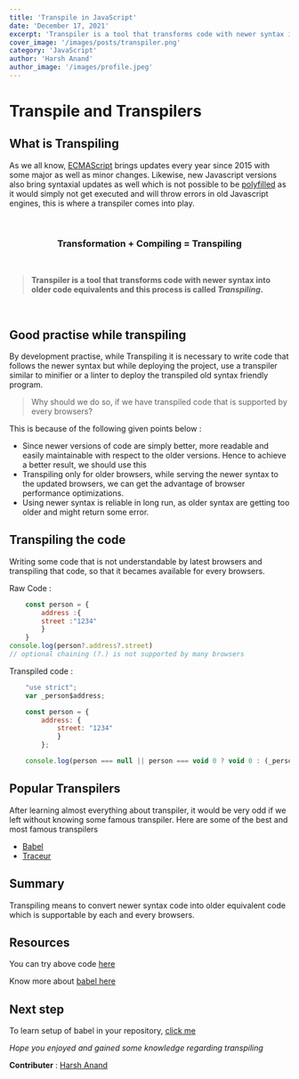 ```yaml
---
title: 'Transpile in JavaScript'
date: 'December 17, 2021'
excerpt: 'Transpiler is a tool that transforms code with newer syntax into older code equivalents and this process is called Transpiling'
cover_image: '/images/posts/transpiler.png'
category: 'JavaScript'
author: 'Harsh Anand'
author_image: '/images/profile.jpeg'
---
```




# Transpile and Transpilers

## What is Transpiling
As we all know, [ECMAScript](../ECMAScript/README.md) brings updates every year since 2015 with some major as well as minor changes. Likewise, new Javascript versions also bring syntaxial updates as well which is not possible to be [polyfilled](../Polyfills/README.md) as it would simply not get executed and will throw errors in old Javascript engines, this is where a transpiler comes into play.

<br>

  ### <p align=center>Transformation + Compiling = Transpiling</p>
<br>

> **Transpiler is a tool that transforms code with newer syntax into older code equivalents and this process is called *Transpiling*.**

<br>

## Good practise while transpiling

By development practise, while Transpiling it is necessary to write code that follows the newer syntax but while deploying the project, use a transpiler similar to minifier or a linter to deploy the transpiled old syntax friendly program.

> Why should we do so, if we have transpiled code that is supported by every browsers?

This is because of the following given points below : 
*  Since newer versions of code are simply better, more readable and easily maintainable with respect to the older versions. Hence to achieve a better result, we should use this
* Transpiling only for older browsers, while serving the newer syntax to the updated browsers, we can get the advantage of browser performance optimizations.
* Using newer syntax is reliable in long run, as older syntax are getting too older and might return some error.

## Transpiling the code

Writing some code that is not understandable by latest browsers and transpiling that code, so that it becames available for every browsers.

Raw Code :

```js
    const person = {
        address :{
  	    street :"1234"
        }
    }
console.log(person?.address?.street)
// optional chaining (?.) is not supported by many browsers
```

Transpiled code :

```js
    "use strict";
    var _person$address;

    const person = {
        address: {
            street: "1234"
            }
        };

    console.log(person === null || person === void 0 ? void 0 : (_person$address = person.address) === null || _person$address === void 0 ? void 0 : _person$address.street);
```

## Popular Transpilers

After learning almost everything about transpiler, it would be very odd if we left without knowing some famous transpiler. Here are some of the best and most famous transpilers
* [Babel](https://babeljs.io/)
* [Traceur](https://github.com/google/traceur-compiler)


## Summary  

Transpiling means to convert newer syntax code into older equivalent code which is supportable by each and every browsers.

## Resources
You can try above code [here](https://babeljs.io/repl#?browsers=defaults%2C%20not%20ie%2011%2C%20not%20ie_mob%2011&build=&builtIns=false&corejs=3.6&spec=false&loose=false&code_lz=Q&debug=false&forceAllTransforms=false&shippedProposals=false&circleciRepo=&evaluate=false&fileSize=false&timeTravel=false&sourceType=module&lineWrap=true&presets=env%2Creact%2Cstage-2&prettier=false&targets=&version=7.15.8&externalPlugins=&assumptions=%7B%7D)

Know more about [babel here](../Babel/README.md)

## Next step
To learn setup of babel in your repository, [click me](../Babel/README.md)


*Hope you enjoyed and gained some knowledge regarding transpiling*

__Contributer__ : [Harsh Anand](https://github.com/its-me-Harsh-Anand)